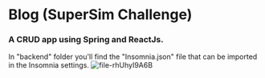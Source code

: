 # Blog (SuperSim Challenge)
### A CRUD app using Spring and ReactJs.

In "backend" folder you'll find the "Insomnia.json" file that can be imported in the Insomnia settings.
![file-rhUhyI9A6B](https://user-images.githubusercontent.com/43101705/94093298-441f3e80-fdf3-11ea-85e3-1201a825f3d2.png)



